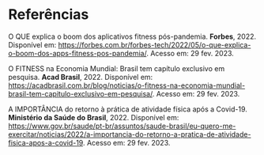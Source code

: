 # Referências

O QUE explica o boom dos aplicativos fitness pós-pandemia. **Forbes**, 2022. Disponível em: https://forbes.com.br/forbes-tech/2022/05/o-que-explica-o-boom-dos-apps-fitness-pos-pandemia/. Acesso em: 29 fev. 2023.

O FITNESS na Economia Mundial: Brasil tem capítulo exclusivo em pesquisa. **Acad Brasil**, 2022. Disponível em: https://acadbrasil.com.br/blog/noticias/o-fitness-na-economia-mundial-brasil-tem-capitulo-exclusivo-em-pesquisa/. Acesso em: 29 fev. 2023.

A IMPORTÂNCIA do retorno à prática de atividade física após a Covid-19. **Ministério da Saúde do Brasil**, 2022. Disponível em: https://www.gov.br/saude/pt-br/assuntos/saude-brasil/eu-quero-me-exercitar/noticias/2022/a-importancia-do-retorno-a-pratica-de-atividade-fisica-apos-a-covid-19. Acesso em: 29 fev. 2023.
